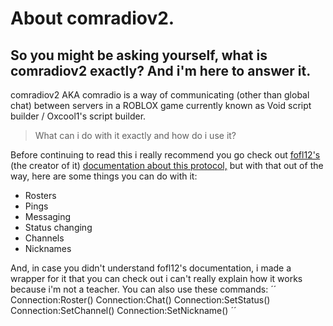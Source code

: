 # About comradiov2.
## So you might be asking yourself, what is comradiov2 exactly? And i'm here to answer it.

comradiov2 AKA comradio is a way of communicating (other than global chat) between servers in a ROBLOX game currently known as Void script builder / Oxcool1's script builder.
> What can i do with it exactly and how do i use it?

Before continuing to read this i really recommend you go check out [fofl12's](https://github.com/fofl12) (the creator of it) [documentation about this protocol,](https://github.com/fofl12/comradio/blob/main/comradio2.md) but with that out of the way, here are some things you can do with it:
- Rosters
- Pings
- Messaging
- Status changing
- Channels
- Nicknames

And, in case you didn't understand fofl12's documentation, i made a wrapper for it that you can check out <here> i can't really explain how it works because i'm not a teacher.
  You can also use these commands:
  ´´
  Connection:Roster()
  Connection:Chat()
  Connection:SetStatus()
  Connection:SetChannel()
  Connection:SetNickname()
  ´´
